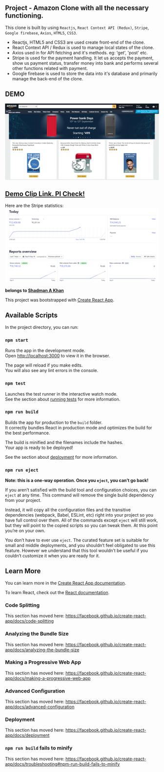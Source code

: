 ## Project - Amazon Clone with all the necessary functioning.

This clone is built by using `Reactjs`, `React Context API (Redux)`, `Stripe`, `Google firebase`, `Axios`, `HTML5`, `CSS3`.

- Reactjs, HTML5 and CSS3 are used create front-end of the clone.
- React Context API / Redux is used to manage local states of the clone.
- Axios used in for API fetching and it's methods. eg: 'get', 'post' etc.
- Stripe is used for the payment handling. It let us accepts the payment, show us payment status, transfer money into bank and performs several other functions related with payment.
- Google firebase is used to store the data into it's database and primarily manage the back-end of the clone.

## DEMO
![Project Demo](https://github.com/shadmankhan/amazon-project/blob/master/Clone-Capture.gif)

## [Demo Clip Link. Pl Check!](https://www.youtube.com/watch?v=E-kk7zaVEFc)





Here are the Stripe statistics:
![Stripe Stats](https://github.com/shadmankhan/amazon-project/blob/master/Stripe%20Payment%20Receive%20Stat.png)


**belongs to [Shadman A Khan](https://github.com/shadmankhan/)**








This project was bootstrapped with [Create React App](https://github.com/facebook/create-react-app).

## Available Scripts

In the project directory, you can run:

### `npm start`

Runs the app in the development mode.<br />
Open [http://localhost:3000](http://localhost:3000) to view it in the browser.

The page will reload if you make edits.<br />
You will also see any lint errors in the console.

### `npm test`

Launches the test runner in the interactive watch mode.<br />
See the section about [running tests](https://facebook.github.io/create-react-app/docs/running-tests) for more information.

### `npm run build`

Builds the app for production to the `build` folder.<br />
It correctly bundles React in production mode and optimizes the build for the best performance.

The build is minified and the filenames include the hashes.<br />
Your app is ready to be deployed!

See the section about [deployment](https://facebook.github.io/create-react-app/docs/deployment) for more information.

### `npm run eject`

**Note: this is a one-way operation. Once you `eject`, you can’t go back!**

If you aren’t satisfied with the build tool and configuration choices, you can `eject` at any time. This command will remove the single build dependency from your project.

Instead, it will copy all the configuration files and the transitive dependencies (webpack, Babel, ESLint, etc) right into your project so you have full control over them. All of the commands except `eject` will still work, but they will point to the copied scripts so you can tweak them. At this point you’re on your own.

You don’t have to ever use `eject`. The curated feature set is suitable for small and middle deployments, and you shouldn’t feel obligated to use this feature. However we understand that this tool wouldn’t be useful if you couldn’t customize it when you are ready for it.

## Learn More

You can learn more in the [Create React App documentation](https://facebook.github.io/create-react-app/docs/getting-started).

To learn React, check out the [React documentation](https://reactjs.org/).

### Code Splitting

This section has moved here: https://facebook.github.io/create-react-app/docs/code-splitting

### Analyzing the Bundle Size

This section has moved here: https://facebook.github.io/create-react-app/docs/analyzing-the-bundle-size

### Making a Progressive Web App

This section has moved here: https://facebook.github.io/create-react-app/docs/making-a-progressive-web-app

### Advanced Configuration

This section has moved here: https://facebook.github.io/create-react-app/docs/advanced-configuration

### Deployment

This section has moved here: https://facebook.github.io/create-react-app/docs/deployment

### `npm run build` fails to minify

This section has moved here: https://facebook.github.io/create-react-app/docs/troubleshooting#npm-run-build-fails-to-minify
